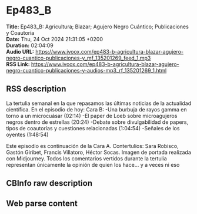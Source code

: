 # Ep483_B  
**Title:** Ep483_B: Agricultura; Blazar; Agujero Negro Cuántico; Publicaciones y Coautoría  
**Date:** Thu, 24 Oct 2024 21:31:05 +0200  
**Duration:** 02:04:09  
**Audio URL:** https://www.ivoox.com/ep483-b-agricultura-blazar-agujero-negro-cuantico-publicaciones-y_mf_135201269_feed_1.mp3  
**RSS Link:** https://www.ivoox.com/ep483-b-agricultura-blazar-agujero-negro-cuantico-publicaciones-y-audios-mp3_rf_135201269_1.html  

## RSS description
La tertulia semanal en la que repasamos las últimas noticias de la actualidad científica. En el episodio de hoy:
Cara B:
-Una burbuja de rayos gamma en torno a un microcuásar (02:14)
-El paper de Loeb sobre microagujeros negros dentro de estrellas (20:24)
-Debate sobre divulgabilidad de papers, tipos de coautorías y cuestiones relacionadas (1:04:54)
-Señales de los oyentes (1:48:54)

Este episodio es continuación de la Cara A.
Contertulios: Sara Robisco, Gastón Giribet, Francis Villatoro, Héctor Socas. Imagen de portada realizada con Midjourney. Todos los comentarios vertidos durante la tertulia representan únicamente la opinión de quien los hace... y a veces ni eso

## CBInfo raw description


## Web parse content


